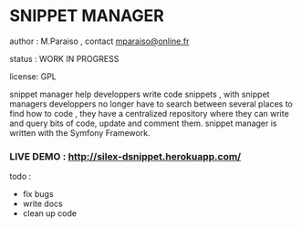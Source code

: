 SNIPPET MANAGER
===============

author : M.Paraiso , contact mparaiso@online.fr

status : WORK IN PROGRESS

license: GPL

snippet manager help developpers write code snippets , 
with snippet managers developpers no longer have to search between several places to find how to code , 
they have a centralized repository where they can write and query bits of code, update and comment them.
snippet manager is written with the Symfony Framework.

### LIVE DEMO : http://silex-dsnippet.herokuapp.com/

todo :
+ fix bugs
+ write docs
+ clean up code